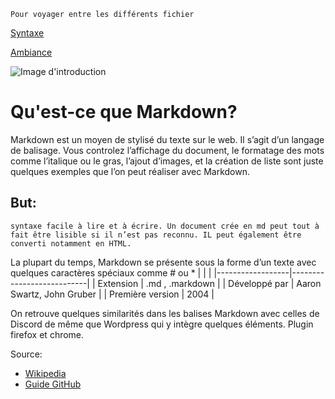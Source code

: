 ```
Pour voyager entre les différents fichier
```

[Syntaxe](/Syntaxe.md)

[Ambiance](/ambiance.md)


![Image d'introduction](http://crueltobekind.fr/sites/all/themes/crueltobekind/images/logo-intro.png)

# Qu'est-ce que Markdown?
Markdown est un moyen de stylisé du texte sur le web. Il s’agit d’un langage de balisage.
Vous controlez l’affichage du document, le formatage des mots comme l’italique ou le gras, l’ajout d’images, et la création de liste sont juste quelques exemples que l’on peut réaliser avec Markdown. 

## But:
``` syntaxe facile à lire et à écrire. Un document crée en md peut tout à fait être lisible si il n’est pas reconnu. IL peut également être converti notamment en HTML. ```

La plupart du temps, Markdown se présente sous la forme d’un texte avec quelques caractères spéciaux comme # ou *
|                  |                           |
|------------------|---------------------------|
| Extension        | .md , .markdown           |
| Développé par    | Aaron Swartz, John Gruber |
| Première version | 2004                      |

On retrouve quelques similarités dans les balises Markdown avec celles de Discord de même que Wordpress qui y intègre quelques éléments.
Plugin firefox et chrome.


Source:

* [Wikipedia](https://fr.wikipedia.org/wiki/Markdown)
* [Guide GitHub](https://guides.github.com/features/mastering-markdown/)
